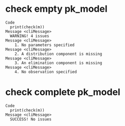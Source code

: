 # check empty pk_model

    Code
      print(check(m))
    Message <cliMessage>
      WARNING! 4 issues
    Message <cliMessage>
        1. No parameters specified
    Message <cliMessage>
        2. A distribution component is missing
    Message <cliMessage>
        3. An elimination component is missing
    Message <cliMessage>
        4. No observation specified

# check complete pk_model

    Code
      print(check(m))
    Message <cliMessage>
      SUCCESS! No issues

